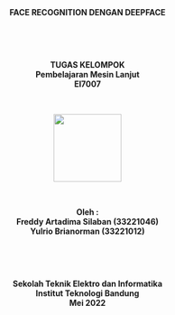 <div align="center"><b>FACE RECOGNITION DENGAN DEEPFACE</b></div>
<p>&nbsp;</p><p>&nbsp;</p>
<div align="center"><b>TUGAS KELOMPOK</b></div>
<div align="center"><b>Pembelajaran Mesin Lanjut</b></div>
<div align="center"><b>EI7007</b></div>
<p>&nbsp;</p>
<div  align="center"><img width="120" src="https://syeilendrapramuditya.files.wordpress.com/2021/01/gajah_itb_transparan_syeilendra.png"></div>
<p>&nbsp;</p>
<div align="center"><b>Oleh : </b></div>
<div align="center"><b>Freddy Artadima Silaban (33221046) </b></div>
<div align="center"><b>Yulrio Brianorman (33221012) </b></div>
<p>&nbsp;</p><p>&nbsp;</p>
<div align="center"><b>Sekolah Teknik Elektro dan Informatika</b></div>
<div align="center"><b>Institut Teknologi Bandung</b></div>
<div align="center"><b>Mei 2022</b></div>